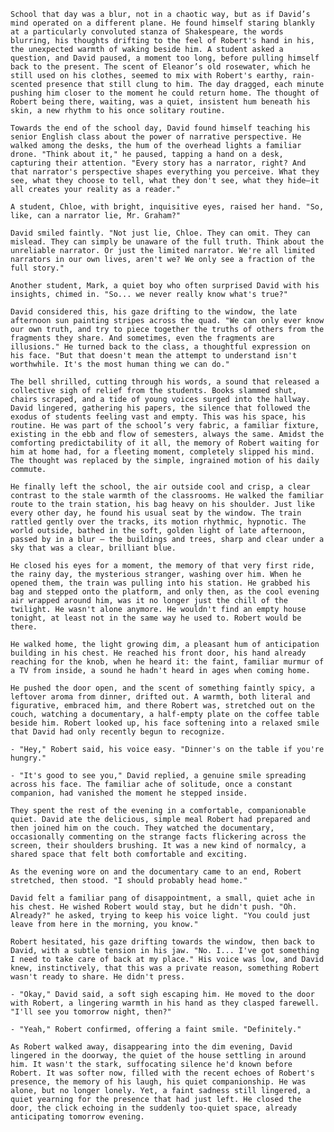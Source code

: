 <!-- {"visibility": false} -->

  `School that day was a blur, not in a chaotic way, but as if David’s mind operated on a different plane. He found himself staring blankly at a particularly convoluted stanza of Shakespeare, the words blurring, his thoughts drifting to the feel of Robert's hand in his, the unexpected warmth of waking beside him. A student asked a question, and David paused, a moment too long, before pulling himself back to the present. The scent of Eleanor’s old rosewater, which he still used on his clothes, seemed to mix with Robert's earthy, rain-scented presence that still clung to him. The day dragged, each minute pushing him closer to the moment he could return home. The thought of Robert being there, waiting, was a quiet, insistent hum beneath his skin, a new rhythm to his once solitary routine.`

  `Towards the end of the school day, David found himself teaching his senior English class about the power of narrative perspective. He walked among the desks, the hum of the overhead lights a familiar drone. "Think about it," he paused, tapping a hand on a desk, capturing their attention. "Every story has a narrator, right? And that narrator's perspective shapes everything you perceive. What they see, what they choose to tell, what they don't see, what they hide—it all creates your reality as a reader."`

  `A student, Chloe, with bright, inquisitive eyes, raised her hand. "So, like, can a narrator lie, Mr. Graham?"`

  `David smiled faintly. "Not just lie, Chloe. They can omit. They can mislead. They can simply be unaware of the full truth. Think about the unreliable narrator. Or just the limited narrator. We're all limited narrators in our own lives, aren't we? We only see a fraction of the full story."`

  `Another student, Mark, a quiet boy who often surprised David with his insights, chimed in. "So... we never really know what's true?"`

  `David considered this, his gaze drifting to the window, the late afternoon sun painting stripes across the quad. "We can only ever know our own truth, and try to piece together the truths of others from the fragments they share. And sometimes, even the fragments are illusions." He turned back to the class, a thoughtful expression on his face. "But that doesn't mean the attempt to understand isn't worthwhile. It's the most human thing we can do."`

  `The bell shrilled, cutting through his words, a sound that released a collective sigh of relief from the students. Books slammed shut, chairs scraped, and a tide of young voices surged into the hallway. David lingered, gathering his papers, the silence that followed the exodus of students feeling vast and empty. This was his space, his routine. He was part of the school’s very fabric, a familiar fixture, existing in the ebb and flow of semesters, always the same. Amidst the comforting predictability of it all, the memory of Robert waiting for him at home had, for a fleeting moment, completely slipped his mind. The thought was replaced by the simple, ingrained motion of his daily commute.`

  `He finally left the school, the air outside cool and crisp, a clear contrast to the stale warmth of the classrooms. He walked the familiar route to the train station, his bag heavy on his shoulder. Just like every other day, he found his usual seat by the window. The train rattled gently over the tracks, its motion rhythmic, hypnotic. The world outside, bathed in the soft, golden light of late afternoon, passed by in a blur – the buildings and trees, sharp and clear under a sky that was a clear, brilliant blue.`

  `He closed his eyes for a moment, the memory of that very first ride, the rainy day, the mysterious stranger, washing over him. When he opened them, the train was pulling into his station. He grabbed his bag and stepped onto the platform, and only then, as the cool evening air wrapped around him, was it no longer just the chill of the twilight. He wasn't alone anymore. He wouldn't find an empty house tonight, at least not in the same way he used to. Robert would be there.`

  `He walked home, the light growing dim, a pleasant hum of anticipation building in his chest. He reached his front door, his hand already reaching for the knob, when he heard it: the faint, familiar murmur of a TV from inside, a sound he hadn't heard in ages when coming home.`

  `He pushed the door open, and the scent of something faintly spicy, a leftover aroma from dinner, drifted out. A warmth, both literal and figurative, embraced him, and there Robert was, stretched out on the couch, watching a documentary, a half-empty plate on the coffee table beside him. Robert looked up, his face softening into a relaxed smile that David had only recently begun to recognize.`

  `- "Hey," Robert said, his voice easy. "Dinner's on the table if you're hungry."`

  `- "It's good to see you," David replied, a genuine smile spreading across his face. The familiar ache of solitude, once a constant companion, had vanished the moment he stepped inside.`

  `They spent the rest of the evening in a comfortable, companionable quiet. David ate the delicious, simple meal Robert had prepared and then joined him on the couch. They watched the documentary, occasionally commenting on the strange facts flickering across the screen, their shoulders brushing. It was a new kind of normalcy, a shared space that felt both comfortable and exciting.`

  `As the evening wore on and the documentary came to an end, Robert stretched, then stood. "I should probably head home."`

  `David felt a familiar pang of disappointment, a small, quiet ache in his chest. He wished Robert would stay, but he didn't push. "Oh. Already?" he asked, trying to keep his voice light. "You could just leave from here in the morning, you know."`

  `Robert hesitated, his gaze drifting towards the window, then back to David, with a subtle tension in his jaw. "No. I... I've got something I need to take care of back at my place." His voice was low, and David knew, instinctively, that this was a private reason, something Robert wasn't ready to share. He didn't press.`

  `- "Okay," David said, a soft sigh escaping him. He moved to the door with Robert, a lingering warmth in his hand as they clasped farewell. "I'll see you tomorrow night, then?"`

  `- "Yeah," Robert confirmed, offering a faint smile. "Definitely."`

  `As Robert walked away, disappearing into the dim evening, David lingered in the doorway, the quiet of the house settling in around him. It wasn't the stark, suffocating silence he'd known before Robert. It was softer now, filled with the recent echoes of Robert's presence, the memory of his laugh, his quiet companionship. He was alone, but no longer lonely. Yet, a faint sadness still lingered, a quiet yearning for the presence that had just left. He closed the door, the click echoing in the suddenly too-quiet space, already anticipating tomorrow evening.`